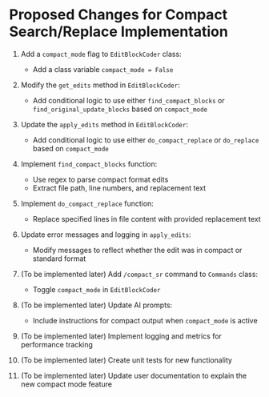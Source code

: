 # Proposed Changes for Compact Search/Replace Implementation

1. Add a `compact_mode` flag to `EditBlockCoder` class:
   - Add a class variable `compact_mode = False`

2. Modify the `get_edits` method in `EditBlockCoder`:
   - Add conditional logic to use either `find_compact_blocks` or `find_original_update_blocks` based on `compact_mode`

3. Update the `apply_edits` method in `EditBlockCoder`:
   - Add conditional logic to use either `do_compact_replace` or `do_replace` based on `compact_mode`

4. Implement `find_compact_blocks` function:
   - Use regex to parse compact format edits
   - Extract file path, line numbers, and replacement text

5. Implement `do_compact_replace` function:
   - Replace specified lines in file content with provided replacement text

6. Update error messages and logging in `apply_edits`:
   - Modify messages to reflect whether the edit was in compact or standard format

7. (To be implemented later) Add `/compact_sr` command to `Commands` class:
   - Toggle `compact_mode` in `EditBlockCoder`

8. (To be implemented later) Update AI prompts:
   - Include instructions for compact output when `compact_mode` is active

9. (To be implemented later) Implement logging and metrics for performance tracking

10. (To be implemented later) Create unit tests for new functionality

11. (To be implemented later) Update user documentation to explain the new compact mode feature
